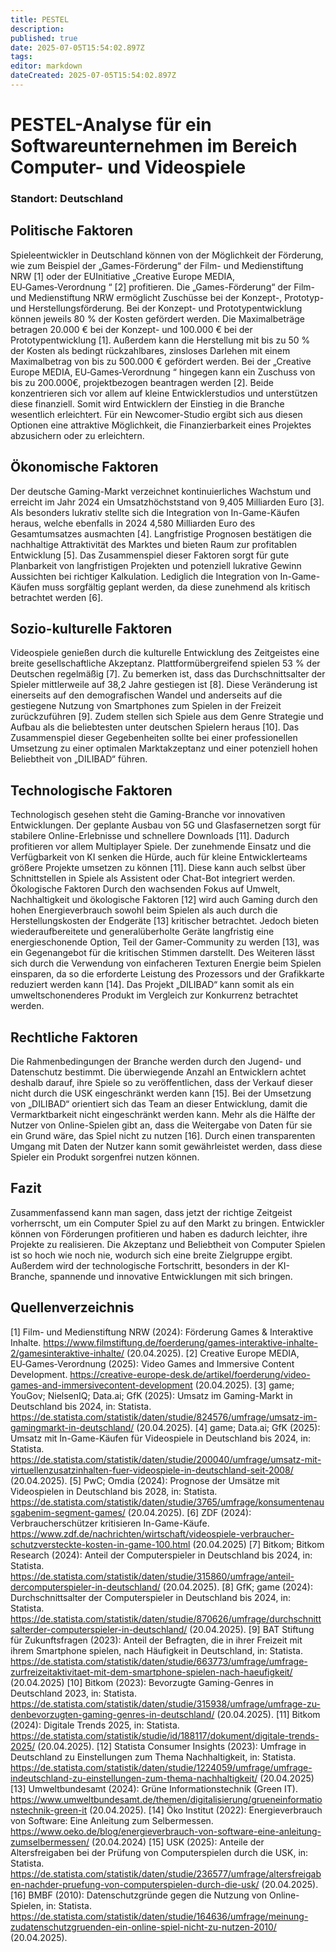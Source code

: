 ```yaml
---
title: PESTEL
description: 
published: true
date: 2025-07-05T15:54:02.897Z
tags: 
editor: markdown
dateCreated: 2025-07-05T15:54:02.897Z
---
```


# PESTEL-Analyse für ein Softwareunternehmen im Bereich Computer- und Videospiele
 

### Standort: Deutschland
## Politische Faktoren
Spieleentwickler in Deutschland können von der Möglichkeit der Förderung, wie zum
Beispiel der „Games-Förderung“ der Film- und Medienstiftung NRW [1] oder der EUInitiative 
„Creative Europe MEDIA, EU‑Games‑Verordnung “ [2] profitieren.
Die „Games-Förderung“ der Film- und Medienstiftung NRW ermöglicht Zuschüsse bei
der Konzept-, Prototyp- und Herstellungsförderung. Bei der Konzept- und
Prototypentwicklung können jeweils 80 % der Kosten gefördert werden.
Die Maximalbeträge betragen 20.000 € bei der Konzept- und 100.000 € bei der
Prototypentwicklung [1]. Außerdem kann die Herstellung mit bis zu 50 % der Kosten als
bedingt rückzahlbares, zinsloses Darlehen mit einem Maximalbetrag von bis zu 500.000
€ gefördert werden.
Bei der „Creative Europe MEDIA, EU‑Games‑Verordnung “ hingegen kann ein Zuschuss
von bis zu 200.000€, projektbezogen beantragen werden [2].
Beide konzentrieren sich vor allem auf kleine Entwicklerstudios und unterstützen diese
finanziell. Somit wird Entwicklern der Einstieg in die Branche wesentlich erleichtert.
Für ein Newcomer-Studio ergibt sich aus diesen Optionen eine attraktive Möglichkeit,
die Finanzierbarkeit eines Projektes abzusichern oder zu erleichtern.
## Ökonomische Faktoren
Der deutsche Gaming-Markt verzeichnet kontinuierliches Wachstum und erreicht im
Jahr 2024 ein Umsatzhöchststand von 9,405 Milliarden Euro [3].
Als besonders lukrativ stellte sich die Integration von In-Game-Käufen heraus, welche
ebenfalls in 2024 4,580 Milliarden Euro des Gesamtumsatzes ausmachten [4].
Langfristige Prognosen bestätigen die nachhaltige Attraktivität des Marktes und bieten
Raum zur profitablen Entwicklung [5].
Das Zusammenspiel dieser Faktoren sorgt für gute Planbarkeit von langfristigen
Projekten und potenziell lukrative Gewinn Aussichten bei richtiger Kalkulation.
Lediglich die Integration von In-Game-Käufen muss sorgfältig geplant werden, da diese
zunehmend als kritisch betrachtet werden [6].
## Sozio-kulturelle Faktoren
Videospiele genießen durch die kulturelle Entwicklung des Zeitgeistes eine breite
gesellschaftliche Akzeptanz. Plattformübergreifend spielen 53 % der Deutschen
regelmäßig [7].
Zu bemerken ist, dass das Durchschnittsalter der Spieler mittlerweile auf 38,2 Jahre
gestiegen ist [8].
Diese Veränderung ist einerseits auf den demografischen Wandel und anderseits auf
die gestiegene Nutzung von Smartphones zum Spielen in der Freizeit zurückzuführen
[9]. Zudem stellen sich Spiele aus dem Genre Strategie und Aufbau als die beliebtesten
unter deutschen Spielern heraus [10].
Das Zusammenspiel dieser Gegebenheiten sollte bei einer professionellen Umsetzung
zu einer optimalen Marktakzeptanz und einer potenziell hohen Beliebtheit von
„DILIBAD“ führen.
## Technologische Faktoren
Technologisch gesehen steht die Gaming-Branche vor innovativen Entwicklungen. Der
geplante Ausbau von 5G und Glasfasernetzen sorgt für stabilere Online-Erlebnisse und
schnellere Downloads [11]. Dadurch profitieren vor allem Multiplayer Spiele.
Der zunehmende Einsatz und die Verfügbarkeit von KI senken die Hürde, auch für kleine
Entwicklerteams größere Projekte umsetzen zu können [11]. Diese kann auch selbst
über Schnittstellen in Spiele als Assistent oder Chat-Bot integriert werden.
Ökologische Faktoren
Durch den wachsenden Fokus auf Umwelt, Nachhaltigkeit und ökologische Faktoren
[12] wird auch Gaming durch den hohen Energieverbrauch sowohl beim Spielen als
auch durch die Herstellungskosten der Endgeräte [13] kritischer betrachtet.
Jedoch bieten wiederaufbereitete und generalüberholte Geräte langfristig eine
energieschonende Option, Teil der Gamer-Community zu werden [13], was ein
Gegenangebot für die kritischen Stimmen darstellt.
Des Weiteren lässt sich durch die Verwendung von einfacheren Texturen Energie beim
Spielen einsparen, da so die erforderte Leistung des Prozessors und der Grafikkarte
reduziert werden kann [14].
Das Projekt „DILIBAD“ kann somit als ein umweltschonenderes Produkt im Vergleich
zur Konkurrenz betrachtet werden.
## Rechtliche Faktoren
Die Rahmenbedingungen der Branche werden durch den Jugend- und Datenschutz
bestimmt. Die überwiegende Anzahl an Entwicklern achtet deshalb darauf, ihre Spiele
so zu veröffentlichen, dass der Verkauf dieser nicht durch die USK eingeschränkt
werden kann [15].
Bei der Umsetzung von „DILIBAD“ orientiert sich das Team an dieser Entwicklung,
damit die Vermarktbarkeit nicht eingeschränkt werden kann.
Mehr als die Hälfte der Nutzer von Online-Spielen gibt an, dass die Weitergabe von
Daten für sie ein Grund wäre, das Spiel nicht zu nutzen [16]. Durch einen transparenten
Umgang mit Daten der Nutzer kann somit gewährleistet werden, dass diese Spieler ein
Produkt sorgenfrei nutzen können.
## Fazit
Zusammenfassend kann man sagen, dass jetzt der richtige Zeitgeist vorherrscht, um
ein Computer Spiel zu auf den Markt zu bringen.
Entwickler können von Förderungen profitieren und haben es dadurch leichter, ihre
Projekte zu realisieren.
Die Akzeptanz und Beliebtheit von Computer Spielen ist so hoch wie noch nie, wodurch
sich eine breite Zielgruppe ergibt.
Außerdem wird der technologische Fortschritt, besonders in der KI-Branche,
spannende und innovative Entwicklungen mit sich bringen.
## Quellenverzeichnis
[1] Film- und Medienstiftung NRW (2024): Förderung Games & Interaktive Inhalte.
https://www.filmstiftung.de/foerderung/games-interaktive-inhalte-2/gamesinteraktive-inhalte/ (20.04.2025).
[2] Creative Europe MEDIA, EU‑Games‑Verordnung (2025): Video Games and
Immersive Content Development.
https://creative-europe-desk.de/artikel/foerderung/video-games-and-immersivecontent-development (20.04.2025).
[3] game; YouGov; NielsenIQ; Data.ai; GfK (2025): Umsatz im Gaming-Markt in
Deutschland bis 2024, in: Statista.
https://de.statista.com/statistik/daten/studie/824576/umfrage/umsatz-im-gamingmarkt-in-deutschland/ (20.04.2025).
[4] game; Data.ai; GfK (2025): Umsatz mit In-Game-Käufen für Videospiele in
Deutschland bis 2024, in: Statista.
https://de.statista.com/statistik/daten/studie/200040/umfrage/umsatz-mit-virtuellenzusatzinhalten-fuer-videospiele-in-deutschland-seit-2008/ (20.04.2025).
[5] PwC; Omdia (2024): Prognose der Umsätze mit Videospielen in Deutschland bis
2028, in: Statista.
https://de.statista.com/statistik/daten/studie/3765/umfrage/konsumentenausgabenim-segment-games/ (20.04.2025).
[6] ZDF (2024): Verbraucherschützer kritisieren In-Game-Käufe.
https://www.zdf.de/nachrichten/wirtschaft/videospiele-verbraucher-schutzversteckte-kosten-in-game-100.html (20.04.2025)
[7] Bitkom; Bitkom Research (2024): Anteil der Computerspieler in Deutschland bis
2024, in: Statista.
https://de.statista.com/statistik/daten/studie/315860/umfrage/anteil-dercomputerspieler-in-deutschland/ (20.04.2025).
[8] GfK; game (2024): Durchschnittsalter der Computerspieler in Deutschland bis
2024, in: Statista.
https://de.statista.com/statistik/daten/studie/870626/umfrage/durchschnittsalterder-computerspieler-in-deutschland/ (20.04.2025).
[9] BAT Stiftung für Zukunftsfragen (2023): Anteil der Befragten, die in ihrer Freizeit mit
ihrem Smartphone spielen, nach Häufigkeit in Deutschland, in: Statista.
https://de.statista.com/statistik/daten/studie/663773/umfrage/umfrage-zurfreizeitaktivitaet-mit-dem-smartphone-spielen-nach-haeufigkeit/ (20.04.2025)
[10] Bitkom (2023): Bevorzugte Gaming-Genres in Deutschland 2023, in: Statista.
https://de.statista.com/statistik/daten/studie/315938/umfrage/umfrage-zu-denbevorzugten-gaming-genres-in-deutschland/ (20.04.2025).
[11] Bitkom (2024): Digitale Trends 2025, in: Statista.
https://de.statista.com/statistik/studie/id/188117/dokument/digitale-trends-2025/
(20.04.2025).
[12] Statista Consumer Insights (2023): Umfrage in Deutschland zu Einstellungen zum
Thema Nachhaltigkeit, in: Statista.
https://de.statista.com/statistik/daten/studie/1224059/umfrage/umfrage-indeutschland-zu-einstellungen-zum-thema-nachhaltigkeit/ (20.04.2025)
[13] Umweltbundesamt (2024): Grüne Informationstechnik (Green IT).
https://www.umweltbundesamt.de/themen/digitalisierung/grueneinformationstechnik-green-it (20.04.2025).
[14] Öko Institut (2022): Energieverbrauch von Software: Eine Anleitung zum
Selbermessen.
https://www.oeko.de/blog/energieverbrauch-von-software-eine-anleitung-zumselbermessen/ (20.04.2024)
[15] USK (2025): Anteile der Altersfreigaben bei der Prüfung von Computerspielen
durch die USK, in: Statista.
https://de.statista.com/statistik/daten/studie/236577/umfrage/altersfreigaben-nachder-pruefung-von-computerspielen-durch-die-usk/ (20.04.2025).
[16] BMBF (2010): Datenschutzgründe gegen die Nutzung von Online-Spielen, in:
Statista.
https://de.statista.com/statistik/daten/studie/164636/umfrage/meinung-zudatenschutzgruenden-ein-online-spiel-nicht-zu-nutzen-2010/ (20.04.2025).
